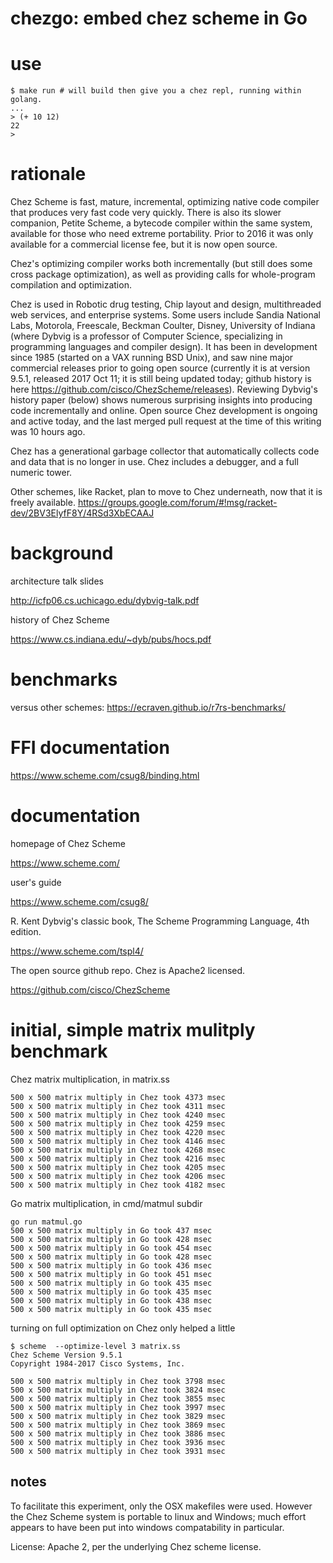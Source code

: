 chezgo: embed chez scheme in Go
======

# use

~~~
$ make run # will build then give you a chez repl, running within golang.
...
> (+ 10 12)
22
> 
~~~

# rationale

Chez Scheme is fast, mature, incremental, optimizing native code compiler that produces very fast code very quickly. There is also its slower companion, Petite Scheme, a bytecode compiler within the same system, available for those who need extreme portability. Prior to 2016 it was only available for a commercial license fee, but it is now open source.

Chez's optimizing compiler works both incrementally (but still does some cross package optimization), as well as providing calls for whole-program compilation and optimization.

Chez is used in Robotic drug testing, Chip layout and design, multithreaded web services, and enterprise systems. Some users include Sandia National Labs, Motorola, Freescale, Beckman Coulter, Disney, University of Indiana (where Dybvig is a professor of Computer Science, specializing in programming languages and compiler design). It has been in development since 1985 (started on a VAX running BSD Unix), and saw nine major commercial releases prior to going open source (currently it is at version 9.5.1, released 2017 Oct 11; it is still being updated today; github history is here https://github.com/cisco/ChezScheme/releases). Reviewing Dybvig's history paper (below) shows numerous surprising insights into producing code incrementally and online. Open source Chez development is ongoing and active today, and the last merged pull request at the time of this writing was 10 hours ago.

Chez has a generational garbage collector that automatically collects code and data that is no longer in use. Chez includes a debugger, and a full numeric tower.

Other schemes, like Racket, plan to move to Chez underneath, now that it is freely available. https://groups.google.com/forum/#!msg/racket-dev/2BV3ElyfF8Y/4RSd3XbECAAJ

# background

architecture talk slides

http://icfp06.cs.uchicago.edu/dybvig-talk.pdf

history of Chez Scheme

https://www.cs.indiana.edu/~dyb/pubs/hocs.pdf

# benchmarks

versus other schemes: https://ecraven.github.io/r7rs-benchmarks/


# FFI documentation

https://www.scheme.com/csug8/binding.html

# documentation

homepage of Chez Scheme

https://www.scheme.com/

user's guide

https://www.scheme.com/csug8/


R. Kent Dybvig's classic book, The Scheme Programming Language, 4th edition.

https://www.scheme.com/tspl4/

The open source github repo. Chez is Apache2 licensed.

https://github.com/cisco/ChezScheme

# initial, simple matrix mulitply benchmark

Chez matrix multiplication, in matrix.ss

~~~
500 x 500 matrix multiply in Chez took 4373 msec
500 x 500 matrix multiply in Chez took 4311 msec
500 x 500 matrix multiply in Chez took 4240 msec
500 x 500 matrix multiply in Chez took 4259 msec
500 x 500 matrix multiply in Chez took 4220 msec
500 x 500 matrix multiply in Chez took 4146 msec
500 x 500 matrix multiply in Chez took 4268 msec
500 x 500 matrix multiply in Chez took 4216 msec
500 x 500 matrix multiply in Chez took 4205 msec
500 x 500 matrix multiply in Chez took 4206 msec
500 x 500 matrix multiply in Chez took 4182 msec

~~~


Go matrix multiplication, in cmd/matmul subdir
~~~
go run matmul.go
500 x 500 matrix multiply in Go took 437 msec
500 x 500 matrix multiply in Go took 428 msec
500 x 500 matrix multiply in Go took 454 msec
500 x 500 matrix multiply in Go took 428 msec
500 x 500 matrix multiply in Go took 436 msec
500 x 500 matrix multiply in Go took 451 msec
500 x 500 matrix multiply in Go took 435 msec
500 x 500 matrix multiply in Go took 435 msec
500 x 500 matrix multiply in Go took 438 msec
500 x 500 matrix multiply in Go took 435 msec
~~~


turning on full optimization on Chez only
helped a little
~~~
$ scheme  --optimize-level 3 matrix.ss
Chez Scheme Version 9.5.1
Copyright 1984-2017 Cisco Systems, Inc.

500 x 500 matrix multiply in Chez took 3798 msec
500 x 500 matrix multiply in Chez took 3824 msec
500 x 500 matrix multiply in Chez took 3855 msec
500 x 500 matrix multiply in Chez took 3997 msec
500 x 500 matrix multiply in Chez took 3829 msec
500 x 500 matrix multiply in Chez took 3869 msec
500 x 500 matrix multiply in Chez took 3886 msec
500 x 500 matrix multiply in Chez took 3936 msec
500 x 500 matrix multiply in Chez took 3931 msec
~~~

notes
-----

To facilitate this experiment, only the OSX makefiles were used. However
the Chez Scheme system is portable to linux and Windows; much effort
appears to have been put into windows compatability in particular.


License: Apache 2, per the underlying Chez scheme license.
